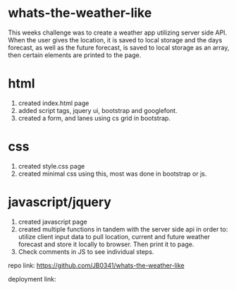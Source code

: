 # whats-the-weather-like

This weeks challenge was to create a weather app utilizing server side API. When the user gives the location, it is saved to local storage and the days forecast, as well as the future forecast, is saved to local storage as an array, then certain elements are printed to the page.

# html

1. created index.html page
2. added script tags, jquery ui, bootstrap and googlefont. 
3. created a form, and lanes using cs grid in bootstrap. 


# css

1. created style.css page
2. created minimal css using this, most was done in bootstrap or js.

# javascript/jquery

1. created javascript page
2. created multiple functions in tandem with the server side api in order to: utilize client input data to pull location, current and future weather forecast and store it locally to browser. Then print it to page. 
3. Check comments in JS to see individual steps. 


repo link: https://github.com/JB0341/whats-the-weather-like

deployment link: 